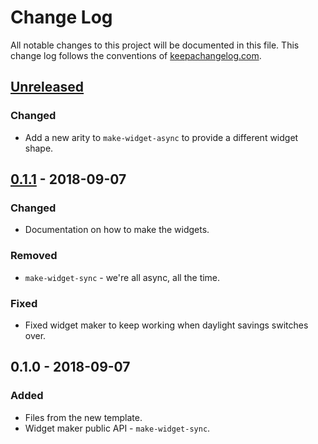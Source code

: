 # Change Log
All notable changes to this project will be documented in this file. This change log follows the conventions of [keepachangelog.com](http://keepachangelog.com/).

## [Unreleased]
### Changed
- Add a new arity to `make-widget-async` to provide a different widget shape.

## [0.1.1] - 2018-09-07
### Changed
- Documentation on how to make the widgets.

### Removed
- `make-widget-sync` - we're all async, all the time.

### Fixed
- Fixed widget maker to keep working when daylight savings switches over.

## 0.1.0 - 2018-09-07
### Added
- Files from the new template.
- Widget maker public API - `make-widget-sync`.

[Unreleased]: https://github.com/your-name/eightball/compare/0.1.1...HEAD
[0.1.1]: https://github.com/your-name/eightball/compare/0.1.0...0.1.1
